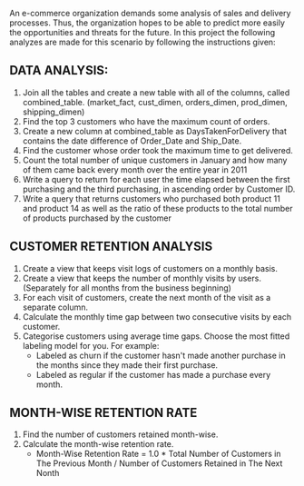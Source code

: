 An e-commerce organization demands some analysis of sales and delivery processes. Thus, the organization hopes to be able to predict more easily the opportunities and
threats for the future. 
In this project the following analyzes are made for this scenario by following the instructions given:

## DATA ANALYSIS:
1. Join all the tables and create a new table with all of the columns, called combined_table. (market_fact, cust_dimen, orders_dimen, prod_dimen, shipping_dimen)
2. Find the top 3 customers who have the maximum count of orders.
3. Create a new column at combined_table as DaysTakenForDelivery that contains the date difference of Order_Date and Ship_Date.
4. Find the customer whose order took the maximum time to get delivered.
5. Count the total number of unique customers in January and how many of them came back every month over the entire year in 2011
6. Write a query to return for each user the time elapsed between the first purchasing and the third purchasing, in ascending order by Customer ID.
7. Write a query that returns customers who purchased both product 11 and product 14 as well as the ratio of these products to the total number of products purchased by the customer

## CUSTOMER RETENTION ANALYSIS
1. Create a view that keeps visit logs of customers on a monthly basis. 
2. Create a view that keeps the number of monthly visits by users. (Separately for all months from the business beginning)
3. For each visit of customers, create the next month of the visit as a separate column.
4. Calculate the monthly time gap between two consecutive visits by each customer.
5. Categorise customers using average time gaps. Choose the most fitted labeling model for you.
  For example:
    - Labeled as churn if the customer hasn't made another purchase in the months since they made their first purchase.
    - Labeled as regular if the customer has made a purchase every month.
    
## MONTH-WISE RETENTION RATE
1. Find the number of customers retained month-wise.
2. Calculate the month-wise retention rate.
	- Month-Wise Retention Rate = 1.0 * Total Number of Customers in The Previous Month / Number of Customers Retained in The Next Nonth
